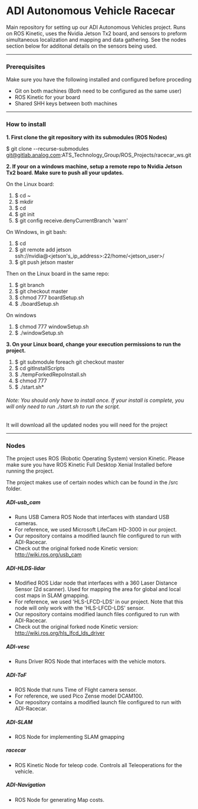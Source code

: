 # ADI Autonomous Vehicle Racecar

Main repository for setting up our ADI Autonomous Vehicles project. Runs on ROS Kinetic, uses the Nvidia Jetson Tx2 board, and sensors to preform simultaneous localization and mapping and data gathering. See the nodes section below for additonal details on the sensors being used.

- - -
### Prerequisites

Make sure you have the following installed and configured before proceding
- Git on both machines (Both need to be configured as the same user)
- ROS Kinetic for your board
- Shared SHH keys between both machines 

- - -
### How to install

**1. First clone the git repository with its submodules (ROS Nodes)**

$ git clone --recurse-submodules git@gitlab.analog.com:ATS_Technology_Group/ROS_Projects/racecar_ws.git

**2. If your on a windows machine, setup a remote repo to Nvidia Jetson Tx2 board. Make sure to push all your updates.**

On the Linux board:
1. $ cd ~
2. $ mkdir <repo>
3. $ cd <repo>
4. $ git init
5. $ git config receive.denyCurrentBranch 'warn'

On Windows, in git bash:
1. $ cd <cloned repo>
2. $ git remote add jetson ssh://nvidia@<jetson's_ip_address>:22/home/<jetson_user>/<repo>
3. $ git push jetson master

Then on the Linux board in the same repo:
1. $ git branch
2. $ git checkout master
3. $ chmod 777 boardSetup.sh
4. $ ./boardSetup.sh

On windows
1. $ chmod 777 windowSetup.sh
2. $ ./windowSetup.sh

**3. On your Linux board, change your execution permissions to run the project.**

1. $ git submodule foreach git checkout master
2. $ cd gitInstallScripts
3. $ ./tempForkedRepoInstall.sh
3. $ chmod 777
4. $ ./start.sh*

###### Note: You should only have to install once. If your install is complete, you will only need to run ./start.sh to run the script.

It will download all the updated nodes you will need for the project

- - -
### Nodes

The project uses ROS (Robotic Operating System) version Kinetic. Please make sure you have ROS Kinetic Full Desktop Xenial Installed before running the project.

The project makes use of certain nodes which can be found in the /src folder.

##### ADI-usb_cam

- Runs USB Camera ROS Node that interfaces with standard USB cameras.
- For reference, we used Microsoft LifeCam HD-3000 in our project.
- Our repository contains a modified launch file configured to run with ADI-Racecar.
- Check out the original forked node Kinetic version: http://wiki.ros.org/usb_cam

##### ADI-HLDS-lidar

- Modified ROS Lidar node that interfaces with a 360 Laser Distance Sensor (2d scanner). Used for mapping the area for global and local cost maps in SLAM gmapping.
- For reference, we used 'HLS-LFCD-LDS' in our project. Note that this node will only work with the 'HLS-LFCD-LDS' sensor.
- Our repository contains modified launch files configured to run with ADI-Racecar.
- Check out the original forked node Kinetic version: http://wiki.ros.org/hls_lfcd_lds_driver

##### ADI-vesc

- Runs Driver ROS Node that interfaces with the vehicle motors.

##### ADI-ToF

- ROS Node that runs Time of Flight camera sensor.
- For reference, we used Pico Zense model DCAM100.
- Our repository contains a modified launch file configured to run with ADI-Racecar.

##### ADI-SLAM

- ROS Node for implementing SLAM gmapping

##### racecar

- ROS Kinetic Node for teleop code. Controls all Teleoperations for the vehicle.

##### ADI-Navigation

- ROS Node for generating Map costs.
